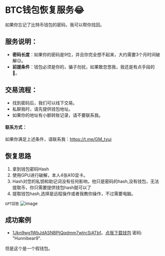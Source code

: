 # BTC钱包恢复服务😂

如果你忘记了比特币钱包的密码，我可以帮你找回。

## 服务说明：
- **密码长度**：如果你的密码是9位，并且你完全想不起来，大约需要3个月时间破解😥。
- **前提条件**：钱包必须是你的，骗子勿扰，如果敢忽悠我，我还是有点手段的🤣。

## 交易流程：
- 找到密码后，我们可以线下交易。
- 私聊我时，请先提供钱包地址。
- 如果你的地址有小额转账记录，请不要联系我。

#### 联系方式：
如果你满足上述条件，请联系我：https://t.me/GM_tyui

## 恢复思路

1. 拿到钱包密码Hash
2. 使用GPU进行破解，本人4张A10显卡。
3. Hash对您的私钥和助记词没有任何影响，他只是密码的hash,没有钱包，无法提取币，你只需要提供钱包hash就可以了
4. 提取钱包hash,选择是远程操作或者我教你操作，不过需要电脑。

`GPT回答`
![image](https://github.com/user-attachments/assets/8742f159-7a19-48ac-b980-d53e2813123a)


## 成功案例

- [1Jkn9wg1WbJdASNBPtQqdmm7wtrcSiATbf](https://www.blockchain.com/explorer/addresses/btc/1Jkn9wg1WbJdASNBPtQqdmm7wtrcSiATbf)。[点我下载钱包](https://www.chessfaucet.com/downloads/wallet_fake_008.dat) 密码: "Hunnibear9".

但是这个是一个假钱包。














